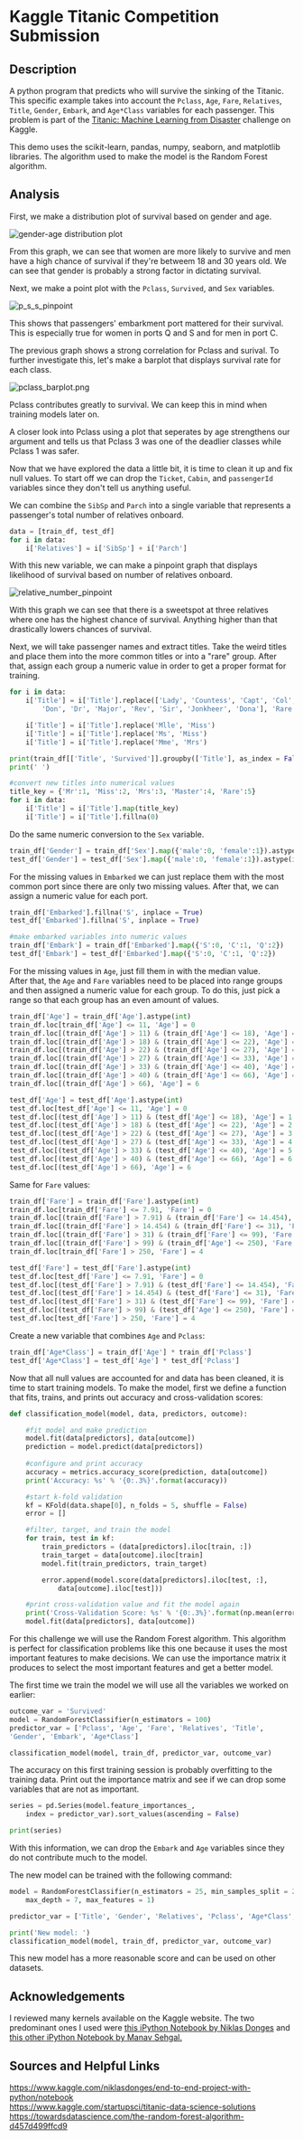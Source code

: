 Kaggle Titanic Competition Submission
===

Description
---
A python program that predicts who will survive the sinking of the Titanic. This specific example takes into account the `Pclass`, `Age`, `Fare`, `Relatives`, `Title`, `Gender`, `Embark`, and `Age*Class` variables for each passenger. This problem is part of the [Titanic: Machine Learning from Disaster](https://www.kaggle.com/c/titanic) challenge on Kaggle.  

This demo uses the scikit-learn, pandas, numpy, seaborn, and matplotlib libraries. The algorithm used to make the model is the Random Forest algorithm.  

Analysis
---
First, we make a distribution plot of survival based on gender and age.  

![gender-age distribution plot](https://github.com/hrazo7/kaggle-titanic-competition-submission/blob/master/graphs/survival_by_gender_distplot.png)  

From this graph, we can see that women are more likely to survive and men have a high chance of survival if they're betweem 18 and 30 years old. We can see that gender is probably a strong factor in dictating survival.  

Next, we make a point plot with the `Pclass`, `Survived`, and `Sex` variables.  

![p_s_s_pinpoint](https://github.com/hrazo7/kaggle-titanic-competition-submission/blob/master/graphs/p_s_s_pointplot.png)  

This shows that passengers' embarkment port mattered for their survival. This is especially true for women in ports Q and S and for men in port C.  

The previous graph shows a strong correlation for Pclass and surival. To further investigate this, let's make a barplot that displays survival rate for each class.  

![pclass_barplot.png](https://github.com/hrazo7/kaggle-titanic-competition-submission/blob/master/graphs/pclass_barplot.png)  

Pclass contributes greatly to survival. We can keep this in mind when training models later on.  

A closer look into Pclass using a plot that seperates by age strengthens our argument and tells us that Pclass 3 was one of the deadlier classes while Pclass 1 was safer.  

Now that we have explored the data a little bit, it is time to clean it up and fix null values. To start off we can drop the `Ticket`, `Cabin`, and `passengerId` variables since they don't tell us anything useful.  

We can combine the `SibSp` and `Parch` into a single variable that represents a passenger's total number of relatives onboard. 

```python
data = [train_df, test_df]
for i in data:
	i['Relatives'] = i['SibSp'] + i['Parch']
```  

With this new variable, we can make a pinpoint graph that displays likelihood of survival based on number of relatives onboard.  

![relative_number_pinpoint](https://github.com/hrazo7/kaggle-titanic-competition-submission/blob/master/graphs/relative_number_pinpoint.png)  

With this graph we can see that there is a sweetspot at three relatives where one has the highest chance of survival. Anything higher than that drastically lowers chances of survival.  

Next, we will take passenger names and extract titles. Take the weird titles and place them into the more common titles or into a "rare" group. After that, assign each group a numeric value in order to get a proper format for training.  

```python
for i in data:
	i['Title'] = i['Title'].replace(['Lady', 'Countess', 'Capt', 'Col',
		'Don', 'Dr', 'Major', 'Rev', 'Sir', 'Jonkheer', 'Dona'], 'Rare')

	i['Title'] = i['Title'].replace('Mlle', 'Miss')
	i['Title'] = i['Title'].replace('Ms', 'Miss')
	i['Title'] = i['Title'].replace('Mme', 'Mrs')

print(train_df[['Title', 'Survived']].groupby(['Title'], as_index = False).mean())
print(' ')

#convert new titles into numerical values
title_key = {'Mr':1, 'Miss':2, 'Mrs':3, 'Master':4, 'Rare':5}
for i in data:
	i['Title'] = i['Title'].map(title_key)
	i['Title'] = i['Title'].fillna(0)
```  

Do the same numeric conversion to the `Sex` variable.  

```python
train_df['Gender'] = train_df['Sex'].map({'male':0, 'female':1}).astype(int)
test_df['Gender'] = test_df['Sex'].map({'male':0, 'female':1}).astype(int)
```  

For the missing values in `Embarked` we can just replace them with the most common port since there are only two missing values. After that, we can assign a numeric value for each port.  

```python
train_df['Embarked'].fillna('S', inplace = True)
test_df['Embarked'].fillna('S', inplace = True)

#make embarked variables into numeric values
train_df['Embark'] = train_df['Embarked'].map({'S':0, 'C':1, 'Q':2})
test_df['Embark'] = test_df['Embarked'].map({'S':0, 'C':1, 'Q':2})
```  
For the missing values in `Age`, just fill them in with the median value.  
After that, the `Age` and `Fare` variables need to be placed into range groups and then assigned a numeric value for each group. To do this, just pick a range so that each group has an even amount of values.  

```python
train_df['Age'] = train_df['Age'].astype(int)
train_df.loc[train_df['Age'] <= 11, 'Age'] = 0
train_df.loc[(train_df['Age'] > 11) & (train_df['Age'] <= 18), 'Age'] = 1
train_df.loc[(train_df['Age'] > 18) & (train_df['Age'] <= 22), 'Age'] = 2
train_df.loc[(train_df['Age'] > 22) & (train_df['Age'] <= 27), 'Age'] = 3
train_df.loc[(train_df['Age'] > 27) & (train_df['Age'] <= 33), 'Age'] = 4
train_df.loc[(train_df['Age'] > 33) & (train_df['Age'] <= 40), 'Age'] = 5
train_df.loc[(train_df['Age'] > 40) & (train_df['Age'] <= 66), 'Age'] = 6
train_df.loc[(train_df['Age'] > 66), 'Age'] = 6

test_df['Age'] = test_df['Age'].astype(int)
test_df.loc[test_df['Age'] <= 11, 'Age'] = 0
test_df.loc[(test_df['Age'] > 11) & (test_df['Age'] <= 18), 'Age'] = 1
test_df.loc[(test_df['Age'] > 18) & (test_df['Age'] <= 22), 'Age'] = 2
test_df.loc[(test_df['Age'] > 22) & (test_df['Age'] <= 27), 'Age'] = 3
test_df.loc[(test_df['Age'] > 27) & (test_df['Age'] <= 33), 'Age'] = 4
test_df.loc[(test_df['Age'] > 33) & (test_df['Age'] <= 40), 'Age'] = 5
test_df.loc[(test_df['Age'] > 40) & (test_df['Age'] <= 66), 'Age'] = 6
test_df.loc[(test_df['Age'] > 66), 'Age'] = 6
```  

Same for `Fare` values:  
```python
train_df['Fare'] = train_df['Fare'].astype(int)
train_df.loc[train_df['Fare'] <= 7.91, 'Fare'] = 0
train_df.loc[(train_df['Fare'] > 7.91) & (train_df['Fare'] <= 14.454), 'Fare'] = 0
train_df.loc[(train_df['Fare'] > 14.454) & (train_df['Fare'] <= 31), 'Fare'] = 1
train_df.loc[(train_df['Fare'] > 31) & (train_df['Fare'] <= 99), 'Fare'] = 2
train_df.loc[(train_df['Fare'] > 99) & (train_df['Age'] <= 250), 'Fare'] = 3
train_df.loc[train_df['Fare'] > 250, 'Fare'] = 4

test_df['Fare'] = test_df['Fare'].astype(int)
test_df.loc[test_df['Fare'] <= 7.91, 'Fare'] = 0
test_df.loc[(test_df['Fare'] > 7.91) & (test_df['Fare'] <= 14.454), 'Fare'] = 0
test_df.loc[(test_df['Fare'] > 14.454) & (test_df['Fare'] <= 31), 'Fare'] = 1
test_df.loc[(test_df['Fare'] > 31) & (test_df['Fare'] <= 99), 'Fare'] = 2
test_df.loc[(test_df['Fare'] > 99) & (test_df['Age'] <= 250), 'Fare'] = 3
test_df.loc[test_df['Fare'] > 250, 'Fare'] = 4
```  

Create a new variable that combines `Age` and `Pclass`:  

```python
train_df['Age*Class'] = train_df['Age'] * train_df['Pclass']
test_df['Age*Class'] = test_df['Age'] * test_df['Pclass']
```  

Now that all null values are accounted for and data has been cleaned, it is time to start training models. To make the model, first we define a function that fits, trains, and prints out accuracy and cross-validation scores:


```python
def classification_model(model, data, predictors, outcome):

	#fit model and make prediction
	model.fit(data[predictors], data[outcome])
	prediction = model.predict(data[predictors])
	
	#configure and print accuracy
	accuracy = metrics.accuracy_score(prediction, data[outcome])
	print('Accuracy: %s' % '{0:.3%}'.format(accuracy))

	#start k-fold validation
	kf = KFold(data.shape[0], n_folds = 5, shuffle = False)
	error = []

	#filter, target, and train the model
	for train, test in kf:
		train_predictors = (data[predictors].iloc[train, :])
		train_target = data[outcome].iloc[train]
		model.fit(train_predictors, train_target)

		error.append(model.score(data[predictors].iloc[test, :],
			data[outcome].iloc[test]))

	#print cross-validation value and fit the model again
	print('Cross-Validation Score: %s' % '{0:.3%}'.format(np.mean(error)))
	model.fit(data[predictors], data[outcome])
```  

For this challenge we will use the Random Forest algorithm. This algorithm is perfect for classification problems like this one because it uses the most important features to make decisions. We can use the importance matrix it produces to select the most important features and get a better model.  

The first time we train the model we will use all the variables we worked on earlier:  
```python
outcome_var = 'Survived'
model = RandomForestClassifier(n_estimators = 100)
predictor_var = ['Pclass', 'Age', 'Fare', 'Relatives', 'Title', 
'Gender', 'Embark', 'Age*Class']

classification_model(model, train_df, predictor_var, outcome_var)
```  

The accuracy on this first training session is probably overfitting to the training data. Print out the importance matrix and see if we can drop some variables that are not as important.  

```python
series = pd.Series(model.feature_importances_, 
	index = predictor_var).sort_values(ascending = False)

print(series)
```  
With this information, we can drop the `Embark` and `Age` variables since they do not contribute much to the model.  

The new model can be trained with the following command:  

```python
model = RandomForestClassifier(n_estimators = 25, min_samples_split = 25,
	max_depth = 7, max_features = 1)

predictor_var = ['Title', 'Gender', 'Relatives', 'Pclass', 'Age*Class', 'Fare']

print('New model: ')
classification_model(model, train_df, predictor_var, outcome_var)
```  
This new model has a more reasonable score and can be used on other datasets.  

Acknowledgements
---

I reviewed many kernels available on the Kaggle website. The two predominant ones I used were [this iPython Notebook by Niklas Donges](https://www.kaggle.com/niklasdonges/end-to-end-project-with-python/notebook) and [this other iPython Notebook by Manav Sehgal.](https://www.kaggle.com/startupsci/titanic-data-science-solutions)

Sources and Helpful Links
---

https://www.kaggle.com/niklasdonges/end-to-end-project-with-python/notebook  
https://www.kaggle.com/startupsci/titanic-data-science-solutions  
https://towardsdatascience.com/the-random-forest-algorithm-d457d499ffcd9